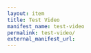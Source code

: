 ```yaml
---
layout: item
title: Test Video
manifest_name: test-video
permalink: test-video/
external_manifest_url: 
---
```

<!-- Add an essay or interpretive material below this line,
using HTML or markdown.  Do not modify this file above this line -->
